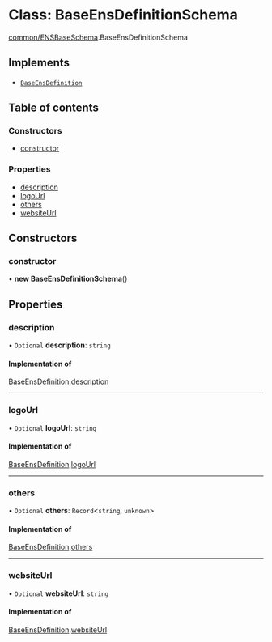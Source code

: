 # Class: BaseEnsDefinitionSchema

[common/ENSBaseSchema](../modules/common_ENSBaseSchema.md).BaseEnsDefinitionSchema

## Implements

- [`BaseEnsDefinition`](../interfaces/common_ENSBaseEntity.BaseEnsDefinition.md)

## Table of contents

### Constructors

- [constructor](common_ENSBaseSchema.BaseEnsDefinitionSchema.md#constructor)

### Properties

- [description](common_ENSBaseSchema.BaseEnsDefinitionSchema.md#description)
- [logoUrl](common_ENSBaseSchema.BaseEnsDefinitionSchema.md#logourl)
- [others](common_ENSBaseSchema.BaseEnsDefinitionSchema.md#others)
- [websiteUrl](common_ENSBaseSchema.BaseEnsDefinitionSchema.md#websiteurl)

## Constructors

### constructor

• **new BaseEnsDefinitionSchema**()

## Properties

### description

• `Optional` **description**: `string`

#### Implementation of

[BaseEnsDefinition](../interfaces/common_ENSBaseEntity.BaseEnsDefinition.md).[description](../interfaces/common_ENSBaseEntity.BaseEnsDefinition.md#description)

___

### logoUrl

• `Optional` **logoUrl**: `string`

#### Implementation of

[BaseEnsDefinition](../interfaces/common_ENSBaseEntity.BaseEnsDefinition.md).[logoUrl](../interfaces/common_ENSBaseEntity.BaseEnsDefinition.md#logourl)

___

### others

• `Optional` **others**: `Record`<`string`, `unknown`\>

#### Implementation of

[BaseEnsDefinition](../interfaces/common_ENSBaseEntity.BaseEnsDefinition.md).[others](../interfaces/common_ENSBaseEntity.BaseEnsDefinition.md#others)

___

### websiteUrl

• `Optional` **websiteUrl**: `string`

#### Implementation of

[BaseEnsDefinition](../interfaces/common_ENSBaseEntity.BaseEnsDefinition.md).[websiteUrl](../interfaces/common_ENSBaseEntity.BaseEnsDefinition.md#websiteurl)
